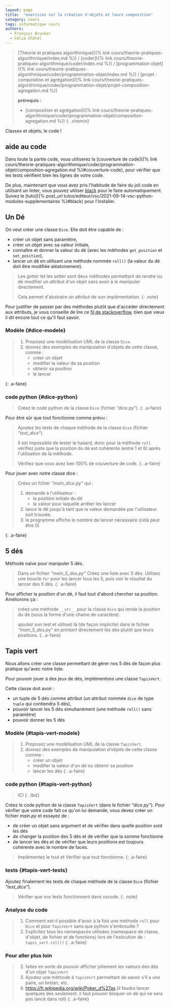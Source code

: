 ```yaml
---
layout: page
title:  "exercices sur la création d'objets et leurs composition"
category: cours
tags: informatique cours 
authors: 
  - François Brucker
  - Célia Châtel
---
```


> [Théorie et pratiques algorithmique]({% link cours/theorie-pratiques-algorithmique/index.md %}) / [coder]({% link cours/theorie-pratiques-algorithmique/coder/index.md %}) / [programmation objet]({% link cours/theorie-pratiques-algorithmique/coder/programmation-objet/index.md %}) / [projet : composition et agrégation]({% link cours/theorie-pratiques-algorithmique/coder/programmation-objet/projet-composition-agregation.md %})
>
> **prérequis :**
>
> * [composition et agrégation]({% link cours/theorie-pratiques-algorithmique/coder/programmation-objet/composition-agregation.md %})
{: .chemin}

Classes et objets, le code !

## aide au code

Dans toute la partie code, vous utiliserez la [couverture de code]({% link cours/theorie-pratiques-algorithmique/coder/programmation-objet/composition-agregation.md %}#couverture-code), pour vérifier que les tests vérifient bien les lignes de votre code.

De plus, maintenant que vous avez pris l'habitude de faire du joli code en utilisant un linter, vous pouvez utiliser [black](https://black.readthedocs.io/en/stable/) pour le faire automatiquement. Suivez le [tuto]({% post_url tutos/editeur/vsc/2021-09-14-vsc-python-modules-supplementaires %}#black) pour l'installer.

## Un Dé

On veut créer une classe `Dice`. Elle doit être capable de :

* créer un objet sans paramètre,
* créer un objet avec sa valeur initiale,
* connaître et donner la valeur du dé (avec les méthodes `get_position` et `set_position`),
* lancer un dé en utilisant une méthode nommée `roll()` (la valeur du dé doit être modifiée aléatoirement).

> Les *getter* let les *setter* sont deux méthodes permettant de rendre ou de modifier un attribut d'un objet sans avoir à le manipuler directement.
>
> Cela permet d'abstraire un attribut de son implémentation.
{: .note}

Pour justifier de passer par des méthodes plutôt que d'accéder directement aux attributs, je vous conseille de lire ce [fil de stackoverflow](https://stackoverflow.com/questions/1568091/why-use-getters-and-setters-accessors?rq=1), bien que vieux il dit encore tout ce qu'il faut savoir.

### Modèle {#dice-modele}

> 1. Proposez une modélisation UML de la classe `Dice`.
> 2. donnez des exemples de manipulation d'objets de cette classe, comme :
>    * créer un objet
>    * modifier la valeur de sa position
>    * obtenir sa position
>    * le lancer
>
{: .a-faire}

### code python {#dice-python}

> Créez le code python de la classe `Dice` (fichier *"dice.py"*). 
{: .a-faire}

Pour être sûr que tout fonctionne comme prévu :

> Ajoutez les tests de chaque méthode de la classe `Dice` (fichier *"test_dice"*).
>
> Il est impossible de tester le hasard, donc pour la méthode `roll` vérifiez juste que la position du dé est cohérente (entre 1 et 6) après l'utilisation de la méthode.
>
> Vérifiez que vous avez ben 100% de couverture de code.
{: .a-faire}

Pour jouer avec notre classe dice :

> Créez un fchier *"main_dice.py"* qui :
>
> 1. demande à l'utilisateur :
>    * la position initiale du dé
>    * la valeur pour laquelle arrêter les lancer
> 2. lance le dé jusqu'à tant que la valeur demandée par l'utilsateur soit trouvée.
> 3. le programme affiche le nombre de lancer nécessaire (celà peut être 0)
>
{: .a-faire}

## 5 dés

Méthode naïve pour manipuler 5 dés.

> Dans un fichier *"main_5_des.py"* Créez une liste avec 5 dés. Utilisez une boucle `for` pour les lancer tous les 5, puis voir le résultat du lancer des 5 dés.
{: .a-faire}

Pour afficher la position d'un dé, il faut tout d'abord chercher sa position. Améliorons ça :

> créez une méthode  `__str__` pour la classe `Dice` qui rende la position du dé (sous la forme d'une chaine de caractère).
>
> ajoutez son test et utilisez là (de façon implicite) dans le fichier *"main_5_des.py"* en *printant* directement les dés plutôt que leurs positions.
{: .a-faire}

## Tapis vert

Nous allons créer une classe permettant de gérer nos 5 dès de façon plus pratique qu'avec notre liste.

Pour pouvoir jouer à des jeux de dés, implémentons une classe `TapisVert`.

Cette classe doit avoir :

* un tuple de 5 dés comme attribut (un attribut  nommée `dice` de type `tuple` qui contiendra 5 dés),
* pouvoir lancer les 5 dés simultanément (une méthode `roll()` sans paramètre)
* pouvoir donner les 5 dés

### Modèle {#tapis-vert-modele}

> 1. Proposez une modélisation UML de la classe `TapisVert`.
> 2. donnez des exemples de manipulation d'objets de cette classe comme :
>    * créer un objet
>    * modifier la valeur d'un dé ou obtenir sa position
>    * lancer les dés
{: .a-faire}

### code python {#tapis-vert-python}

> ICI
{: .tbd}

Créez le code python de la classe `TapisVert` (dans le fichier *"dice.py"*). Pour vérifier que votre code fait ce qu'on lui demande, vous devez créer un fichier *main.py* et essayez de :

* de créer un objet sans argument et de vérifier dans quelle position sont les dés
* de changer la position des 5 dés et de vérifier que la somme fonctionne
* de lancer les dés et de vérifier que leurs positions est toujours cohérente avec le nombre de faces.

> Implémentez le tout et Vérifier que tout fonctionne.
{: .a-faire}

### tests {#tapis-vert-tests}

Ajoutez finalement les tests de chaque méthode de la classe `Dice` (fichier *"test_dice"*).

> Vérifier que vos tests fonctionnent dans vscode.
{: .note}

### Analyse du code

> 1. Comment est-il possible d'avoir à la fois une méthode `roll` pour `Dice` et pour `TapisVert` sans que python s'embrouille ?
> 2. Explicitez tous les namespaces utilisées (namespace de classe, d'objet, de fichier et de fonctions) lors de l'exécution de : `tapis_vert.roll()`
{: .a-faire}

### Pour aller plus loin


> 2. faites en sorte de pouvoir afficher joliement les valeurs des dés d'un objet `TapisVert`
> 3. Ajoutez une méthode à `TapisVert` permettant de savoir s'il a une paire, un brelan, etc.
> 4. <https://fr.wikipedia.org/wiki/Poker_d%27as> (il faudra lancer quelques des seulement. il faut pouvoir bloquer un dé qui ne sera pas lancé dans roll)
{: .a-faire}
